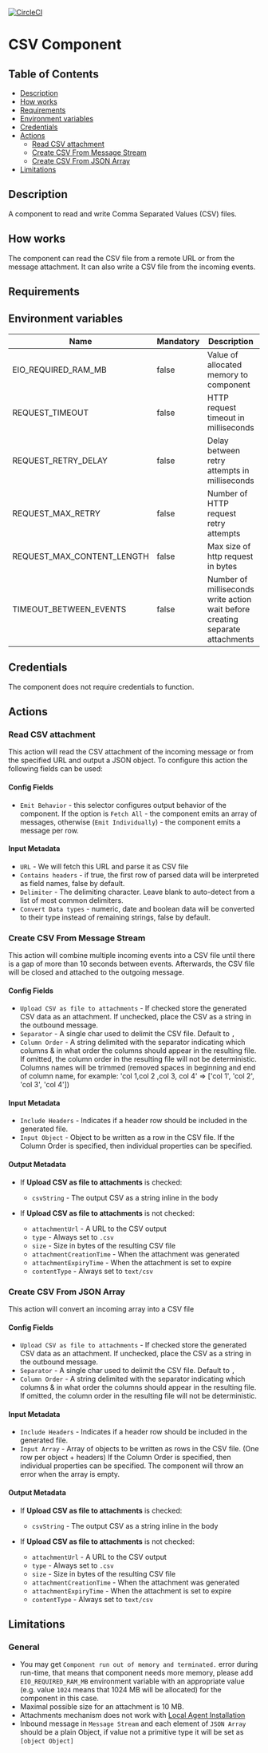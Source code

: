 [![CircleCI](https://circleci.com/gh/elasticio/csv-component.svg?style=svg)](https://circleci.com/gh/elasticio/csv-component)
# CSV Component

## Table of Contents
* [Description](#description)
* [How works](#how-works)
* [Requirements](#requirements)
* [Environment variables](#environment-variables)
* [Credentials](#credentials)
* [Actions](#actions)
  * [Read CSV attachment](#read-CSV-attachment)
  * [Create CSV From Message Stream](#create-CSV-from-message-stream)
  * [Create CSV From JSON Array](#create-CSV-from-JSON-array)
* [Limitations](#limitations)

## Description

A component to read and write Comma Separated Values (CSV) files.

## How works

The component can read the CSV file from a remote URL or from the message
attachment. It can also write a CSV file from the incoming events.

## Requirements

## Environment variables
Name|Mandatory|Description|Values|
|----|---------|-----------|------|
|EIO_REQUIRED_RAM_MB| false | Value of allocated memory to component | Recommended: `512`/`1024` |
|REQUEST_TIMEOUT| false |  HTTP request timeout in milliseconds | Default value: `10000` |
|REQUEST_RETRY_DELAY| false | Delay between retry attempts in milliseconds | Default value: `7000` |
|REQUEST_MAX_RETRY| false | Number of HTTP request retry attempts |  Default value: `7` |
|REQUEST_MAX_CONTENT_LENGTH| false | Max size of http request in bytes | Default value: `10485760` |
|TIMEOUT_BETWEEN_EVENTS| false | Number of milliseconds write action wait before creating separate attachments | Default value: `10000` |


## Credentials

The component does not require credentials to function.

## Actions

### Read CSV attachment

This action will read the CSV attachment of the incoming message or from the specified URL and output a JSON object.
To configure this action the following fields can be used:

#### Config Fields

*   `Emit Behavior` - this selector configures output behavior of the component. If the option is `Fetch All` - the component emits an array of messages, otherwise (`Emit Individually`) - the component emits a message per row.

#### Input Metadata

*   `URL` - We will fetch this URL and parse it as CSV file
*   `Contains headers` - if true, the first row of parsed data will be interpreted as field names, false by default.
*   `Delimiter` - The delimiting character. Leave blank to auto-detect from a list of most common delimiters.
*   `Convert Data types` - numeric, date and boolean data will be converted to their type instead of remaining strings, false by default.

### Create CSV From Message Stream

This action will combine multiple incoming events into a CSV file until there is a gap
of more than 10 seconds between events. Afterwards, the CSV file will be closed
and attached to the outgoing message.

#### Config Fields

* `Upload CSV as file to attachments` -  If checked store the generated CSV data as an attachment. If unchecked, place the CSV as a string in the outbound message.
* `Separator` - A single char used to delimit the CSV file. Default to `,`
* `Column Order` - A string delimited with the separator indicating which columns & in what order the columns should appear in the resulting file. If omitted, the column order in the resulting file will not be deterministic. Columns names will be trimmed (removed spaces in beginning and end of column name, for example: 'col 1,col 2 ,col 3, col 4' => ['col 1', 'col 2', 'col 3', 'col 4'])

#### Input Metadata

* `Include Headers` - Indicates if a header row should be included in the generated file.
* `Input Object` - Object to be written as a row in the CSV file. If the Column Order is specified, then individual properties can be specified.

#### Output Metadata

* If **Upload CSV as file to attachments** is checked:
  * `csvString` - The output CSV as a string inline in the body

* If **Upload CSV as file to attachments** is not checked:
  * `attachmentUrl` - A URL to the CSV output
  * `type` - Always set to `.csv`
  * `size` - Size in bytes of the resulting CSV file
  * `attachmentCreationTime` - When the attachment was generated
  * `attachmentExpiryTime` - When the attachment is set to expire
  * `contentType` - Always set to `text/csv`

### Create CSV From JSON Array

This action will convert an incoming array into a CSV file

#### Config Fields

* `Upload CSV as file to attachments` -  If checked store the generated CSV data as an attachment. If unchecked, place the CSV as a string in the outbound message.
* `Separator` - A single char used to delimit the CSV file. Default to `,`
* `Column Order` - A string delimited with the separator indicating which columns & in what order the columns should appear in the resulting file. If omitted, the column order in the resulting file will not be deterministic.

#### Input Metadata

* `Include Headers` - Indicates if a header row should be included in the generated file.
* `Input Array` - Array of objects to be written as rows in the CSV file. (One row per object + headers) If the Column Order is specified, then individual properties can be specified. The component will throw an error when the array is empty.

#### Output Metadata

* If **Upload CSV as file to attachments** is checked:
  * `csvString` - The output CSV as a string inline in the body

* If **Upload CSV as file to attachments** is not checked:
  * `attachmentUrl` - A URL to the CSV output
  * `type` - Always set to `.csv`
  * `size` - Size in bytes of the resulting CSV file
  * `attachmentCreationTime` - When the attachment was generated
  * `attachmentExpiryTime` - When the attachment is set to expire
  * `contentType` - Always set to `text/csv`

## Limitations

### General

* You may get `Component run out of memory and terminated.` error during run-time, that means that component needs more memory, please add
 `EIO_REQUIRED_RAM_MB` environment variable with an appropriate value (e.g. value `1024` means that 1024 MB will be allocated) for the component in this case.
* Maximal possible size for an attachment is 10 MB.
* Attachments mechanism does not work with [Local Agent Installation](https://docs.elastic.io/getting-started/local-agent.html)
* Inbound message in `Message Stream` and each element of `JSON Array` should be a plain Object, if value not a primitive type it will be set as `[object Object]`